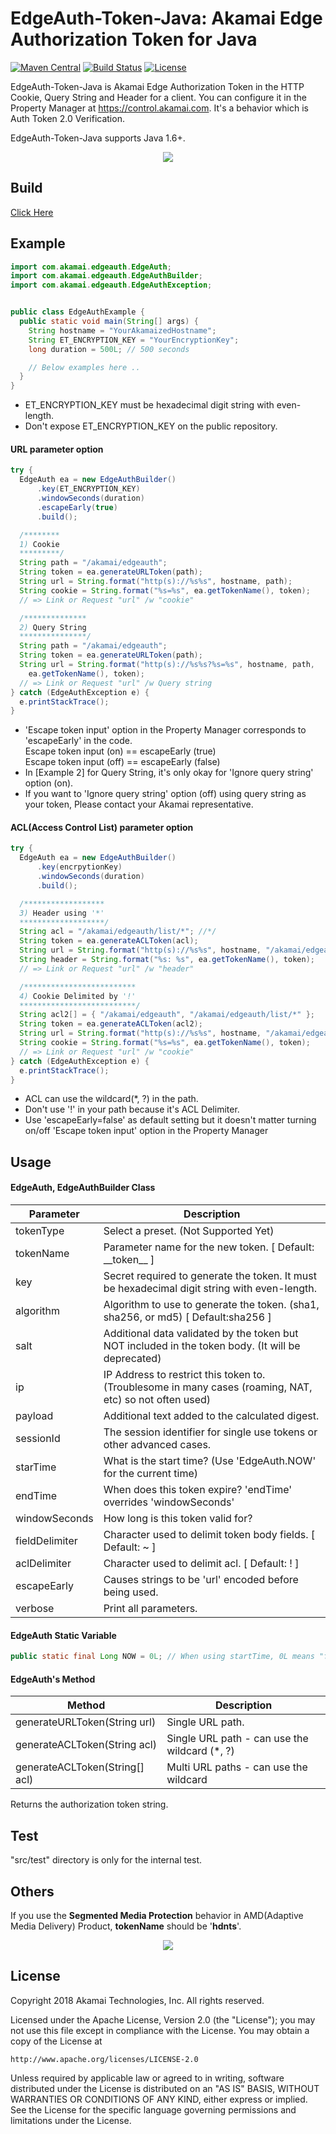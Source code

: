 # EdgeAuth-Token-Java: Akamai Edge Authorization Token for Java

[![Maven Central](https://img.shields.io/badge/maven%20central-0.1.0-brightgreen.svg)](http://search.maven.org/#artifactdetails%7Ccom.akamai%7Cedgeauth%7C0.1.0%7C)
[![Build Status](https://travis-ci.org/akamai/EdgeAuth-Token-Java.svg?branch=master)](https://travis-ci.org/akamai/EdgeAuth-Token-Java)
[![License](http://img.shields.io/:license-apache-blue.svg)](https://github.com/akamai/EdgeAuth-Token-Java/blob/master/LICENSE)

EdgeAuth-Token-Java is Akamai Edge Authorization Token in the HTTP Cookie, Query String and Header for a client.
You can configure it in the Property Manager at https://control.akamai.com.
It's a behavior which is Auth Token 2.0 Verification.

EdgeAuth-Token-Java supports Java 1.6+.

<div style="text-align:center"><img src=https://github.com/AstinCHOI/akamai-asset/blob/master/edgeauth/edgeauth.png?raw=true /></div>


## Build
[Click Here](http://search.maven.org/#artifactdetails%7Ccom.akamai%7Cedgeauth%7C0.1.0%7C)


## Example
```java
import com.akamai.edgeauth.EdgeAuth;
import com.akamai.edgeauth.EdgeAuthBuilder;
import com.akamai.edgeauth.EdgeAuthException;


public class EdgeAuthExample {
  public static void main(String[] args) {
    String hostname = "YourAkamaizedHostname";
    String ET_ENCRYPTION_KEY = "YourEncryptionKey";
    long duration = 500L; // 500 seconds

    // Below examples here ..
  }
}
```

* ET_ENCRYPTION_KEY must be hexadecimal digit string with even-length.
* Don't expose ET_ENCRYPTION_KEY on the public repository.


#### URL parameter option
```java
try {
  EdgeAuth ea = new EdgeAuthBuilder()
      .key(ET_ENCRYPTION_KEY)
      .windowSeconds(duration)
      .escapeEarly(true)
      .build();

  /******** 
  1) Cookie 
  *********/
  String path = "/akamai/edgeauth";
  String token = ea.generateURLToken(path);
  String url = String.format("http(s)://%s%s", hostname, path);
  String cookie = String.format("%s=%s", ea.getTokenName(), token);
  // => Link or Request "url" /w "cookie"

  /************** 
  2) Query String 
  ***************/
  String path = "/akamai/edgeauth";
  String token = ea.generateURLToken(path);
  String url = String.format("http(s)://%s%s?%s=%s", hostname, path,
    ea.getTokenName(), token);
  // => Link or Request "url" /w Query string
} catch (EdgeAuthException e) {
  e.printStackTrace();
}
```

* 'Escape token input' option in the Property Manager corresponds to 'escapeEarly' in the code.  
    Escape token input (on) == escapeEarly (true)  
    Escape token input (off) == escapeEarly (false)
* In [Example 2] for Query String, it's only okay for 'Ignore query string' option (on).
* If you want to 'Ignore query string' option (off) using query string as your token, Please contact your Akamai representative.


#### ACL(Access Control List) parameter option
```java
try {
  EdgeAuth ea = new EdgeAuthBuilder()
      .key(encrpytionKey)
      .windowSeconds(duration)
      .build();

  /******************
  3) Header using '*' 
  *******************/
  String acl = "/akamai/edgeauth/list/*"; //*/
  String token = ea.generateACLToken(acl);
  String url = String.format("http(s)://%s%s", hostname, "/akamai/edgeauth/list/something");
  String header = String.format("%s: %s", ea.getTokenName(), token);
  // => Link or Request "url" /w "header"

  /************************* 
  4) Cookie Delimited by '!'
  **************************/
  String acl2[] = { "/akamai/edgeauth", "/akamai/edgeauth/list/*" };
  String token = ea.generateACLToken(acl2);
  String url = String.format("http(s)://%s%s", hostname, "/akamai/edgeauth/list/something2");
  String cookie = String.format("%s=%s", ea.getTokenName(), token);
  // => Link or Request "url" /w "cookie"
} catch (EdgeAuthException e) {
  e.printStackTrace();
}
```

* ACL can use the wildcard(\*, ?) in the path.
* Don't use '!' in your path because it's ACL Delimiter.
* Use 'escapeEarly=false' as default setting but it doesn't matter turning on/off 'Escape token input' option in the Property Manager


## Usage

#### EdgeAuth, EdgeAuthBuilder Class
| Parameter | Description |
|-----------|-------------|
| tokenType | Select a preset. (Not Supported Yet) |
| tokenName | Parameter name for the new token. [ Default: \_\_token\_\_ ] |
| key | Secret required to generate the token. It must be hexadecimal digit string with even-length. |
| algorithm  | Algorithm to use to generate the token. (sha1, sha256, or md5) [ Default:sha256 ] |
| salt | Additional data validated by the token but NOT included in the token body. (It will be deprecated) |
| ip | IP Address to restrict this token to. (Troublesome in many cases (roaming, NAT, etc) so not often used) |
| payload | Additional text added to the calculated digest. |
| sessionId | The session identifier for single use tokens or other advanced cases. |
| starTime | What is the start time? (Use 'EdgeAuth.NOW' for the current time) |
| endTime | When does this token expire? 'endTime' overrides 'windowSeconds' |
| windowSeconds | How long is this token valid for? |
| fieldDelimiter | Character used to delimit token body fields. [ Default: ~ ] |
| aclDelimiter | Character used to delimit acl. [ Default: ! ] |
| escapeEarly | Causes strings to be 'url' encoded before being used. |
| verbose | Print all parameters. |

#### EdgeAuth Static Variable
```java
public static final Long NOW = 0L; // When using startTime, 0L means "from NOW".
```


#### EdgeAuth's Method
| Method | Description |
|--------|-------------|
| generateURLToken(String url) | Single URL path. |
| generateACLToken(String acl) | Single URL path - can use the wildcard (*, ?) |
| generateACLToken(String[] acl) | Multi URL paths - can use the wildcard |

Returns the authorization token string.


## Test
"src/test" directory is only for the internal test.


## Others
If you use the **Segmented Media Protection** behavior in AMD(Adaptive Media Delivery) Product, **tokenName** should be '**hdnts**'.

<div style="text-align:center"><img src=https://github.com/AstinCHOI/akamai-asset/blob/master/edgeauth/segmented_media_protection.png?raw=true/></div>


## License
Copyright 2018 Akamai Technologies, Inc.  All rights reserved.

Licensed under the Apache License, Version 2.0 (the "License");
you may not use this file except in compliance with the License.
You may obtain a copy of the License at

    http://www.apache.org/licenses/LICENSE-2.0

Unless required by applicable law or agreed to in writing, software
distributed under the License is distributed on an "AS IS" BASIS,
WITHOUT WARRANTIES OR CONDITIONS OF ANY KIND, either express or implied.
See the License for the specific language governing permissions and
limitations under the License.